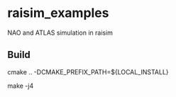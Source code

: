 # raisim_examples
NAO and ATLAS simulation in raisim

## Build

cmake .. -DCMAKE_PREFIX_PATH=${LOCAL_INSTALL}

make -j4

